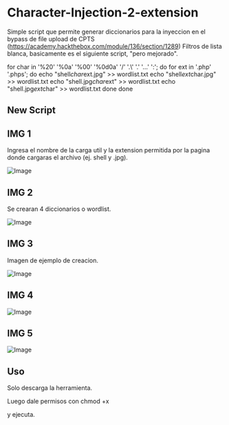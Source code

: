 # Character-Injection-2-extension

Simple script que permite generar diccionarios para la inyeccion en el bypass de file upload de CPTS (https://academy.hackthebox.com/module/136/section/1289) Filtros de lista blanca, basicamente es el siguiente script, "pero mejorado".

for char in '%20' '%0a' '%00' '%0d0a' '/' '.\\' '.' '…' ':'; do
    for ext in '.php' '.phps'; do
        echo "shell$char$ext.jpg" >> wordlist.txt
        echo "shell$ext$char.jpg" >> wordlist.txt
        echo "shell.jpg$char$ext" >> wordlist.txt
        echo "shell.jpg$ext$char" >> wordlist.txt
    done
done

## New Script

## IMG 1

Ingresa el nombre de la carga util y la extension permitida por la pagina donde cargaras el archivo (ej. shell y .jpg).

![Image](https://github.com/user-attachments/assets/6a20b497-4376-48d6-8098-01127ec288ba)

## IMG 2

Se crearan 4 diccionarios o wordlist.

![Image](https://github.com/user-attachments/assets/b6f50a57-28a5-4407-980e-22c6c51df185)

## IMG 3

Imagen de ejemplo de creacion.

![Image](https://github.com/user-attachments/assets/3f280d48-6031-4721-8eff-30b57e4b9fc1)

## IMG 4

![Image](https://github.com/user-attachments/assets/921d9268-321a-4ae2-bad3-b02beab2af4d)

## IMG 5

![Image](https://github.com/user-attachments/assets/5a91e1e9-38a5-4dc6-bcdf-1b8c3d587c0a)

## Uso

Solo descarga la herramienta.

Luego dale permisos con chmod +x

y ejecuta.
